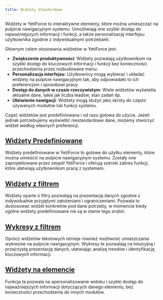 ```yaml
---
title: Widżety Standardowe
---
```


Widżety w YetiForce to interaktywne elementy, które można umieszczać na pulpicie nawigacyjnym systemu. Umożliwiają one szybki dostęp do najważniejszych informacji i funkcji, a także personalizację interfejsu użytkownika zgodnie z indywidualnymi potrzebami.

Głównym celem stosowania widżetów w YetiForce jest:

* **Zwiększenie produktywności**: Widżety pozwalają użytkownikom na szybki dostęp do kluczowych informacji i funkcji bez konieczności przechodzenia przez rozbudowane menu.
* **Personalizacja interfejsu**: Użytkownicy mogą wybierać i układać widżety na pulpicie nawigacyjnym tak, aby odpowiadało to ich preferencjom i sposobowi pracy.
* **Dostęp do danych w czasie rzeczywistym**: Wiele widżetów wyświetla aktualne dane, takie jak liczba leadów, stan zadań itp.
* **Ułatwienie nawigacji**: Widżety mogą służyć jako skróty do często używanych modułów lub funkcji systemu.

Część widżetów jest predefiniowana i od razu gotowa do użycia. Jeżeli jednak potrzebujemy wyświetlić niestandardowe dane, możemy stworzyć widżet według własnych preferencji.


## [Widżety Predefiniowane](/administrator-guides/standard-modules/standard-widgets/predefined-widgets)

Widżety predefiniowane w YetiForce to gotowe do użytku elementy, które można umieścić na pulpicie nawigacyjnym systemu. Zostały one zaprojektowane przez zespół YetiForce i oferują szeroki zakres funkcji, które ułatwiają użytkownikom pracę z systemem.


## [Widżety z filtrem](/administrator-guides/standard-modules/standard-widgets/widgets-from-filters)

Widżety oparte o filtry pozwalają na prezentację danych zgodnie z indywidualnie przyjętymi założeniami i ograniczeniami. 
Pozwala to dostosować widżet konkretnie pod dane potrzeby, w momencie kiedy ogólne widżety predefiniowane nie są w stanie tego zrobić.

## [Wykresy z filtrem](/administrator-guides/standard-modules/standard-widgets/chars)
Oprócz widżetów tekstowych istnieje również możliwość umieszczania wykresów na pulpicie nawigacyjnym. Wykresy te pozwalają na intuicyjną i przejrzystą prezentację danych, ułatwiając analizę trendów i identyfikację kluczowych informacji.

## [Widżety na elemencie](/administrator-guides/standard-modules/standard-widgets/widgets-on-record)
Funkcja ta pozwala na spersonalizowanie widoku i szybki dostęp do najważniejszych informacji dotyczących danego elementu, bez konieczności przechodzenia do innych modułów.